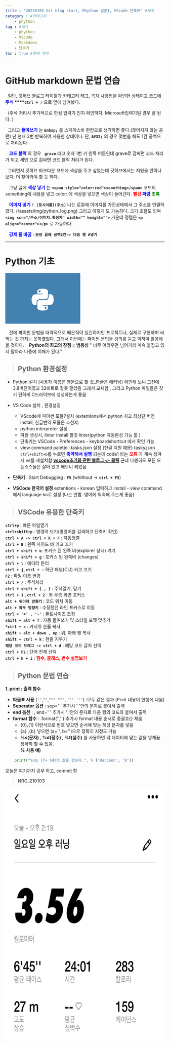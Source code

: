 ```yaml
---
title : "20210103_Git blog start, Phython 입문1, VScode 단축키" #제목
category : #카테고리
    - phython
tag : #태그
    - phython
    - VScode
    - Markdown
    - 단축키
toc : true #옆에 목차
---
```

# GitHub markdown 문법 연습
&nbsp;&nbsp;일단, 깃허브 블로그 타이틀과 카테고리 태그, 목차 사용법을 확인한 상태이고 코드에 **<span style="color:blue">주석 </span>****`Ctrl + /`** 으로 옆에 남겨놨다.

&nbsp;&nbsp;(주석 처리시 추가적으로 한컴 입력기 인지 확인하자, Microsoft입력기일 경우 잘 된다. )

&nbsp;&nbsp;그리고 **<span style="color:blue">들여쓰기</span>** 는 **`&nbsp;`** 를 스페이스바 한칸으로 생각하면 좋다.(끊어지지 않는 공란) 난 현재 2번 반복하여 사용한 상태이다. 단, **`&#32;`** 의 경우 몇번을 해도 1칸 공백으로 처리된다.

&nbsp;&nbsp; **<span style="color:blue">코드 블럭</span>** 의 경우 **` grave`** 라고 숫자 1번 키 왼쪽 버튼인데 grave로 감싸면 코드 처리가 되고 세번 으로 감싸면 코드 블럭 처리가 된다.

&nbsp;&nbsp;그러면서 깃허브 마크다운 코드에 색상을 주고 싶었는데 깃허브에서는 지원을 안하나 보다. 더 찾아봐야 할 듯 하다.

&nbsp;&nbsp; 그냥 글에 **<span style="color:blue">색상 넣기</span>** 는 **`<span style="color:red">sonething</span>`** 코드의 something에 내용을 넣고 color: 에 색상을 넣으면 색상이 들어간다. **<span style="color:red">빨강</span> <span style="color:blue">파랑</span> <span style="color:green">초록</span>**

&nbsp;&nbsp; **<span style="color:blue"> 이미지 넣기</span>** **`! [표시이름](주소)`** 나는 로컬에 이미지를 가진상태에서 그 주소를 연결하였다. (/assets/img/python_log.png)
그리고 이렇게 도 가능하다. 크기 조절도 되며 **```<img scr="/주소/이미지.확장자" width="" height="">```**
가운데 정렬은 **`<p align="center"></p>`** 로 가능하다.

&nbsp;&nbsp; **<span style="color:blue">강제 줄 바꿈</span>** : **`문장 끝에 공백2칸-> 다음 행 #넣기`**

---  
  
  
# **Python 기초**

![Python logo](/assets/img/python_logo.png)

&nbsp;&nbsp; 전에 파이썬 문법을 대략적으로 배운적이 있긴하지만 프로젝트나, 실제로 구현하며 써먹는 것 까지는 못하였었다. 그래서 이번에는 파이썬 문법을 강의를 듣고 익히며 활용해볼 것이다.
&nbsp;&nbsp; **Python의 최고의 장점 = 범용성**
" 너무 어려우면 넘어가라 계속 붙잡고 있지 말아라 나중에 이해가 된다."  
  
>## **Python 환경설정**

- Python 설치 (사용자 이름은 영문으로 할 것_한글은 에러남)
확인해 보니 그전에 3.8버전이였고 32비트로 잘못 깔았음 그래서 교체함 , 그리고 Python 파일들은 찾기 편하게 C드라이브에 생성하는게 좋음
- VS Code 설치 , 환경설정
    - VScode에 파이썬 모듈?설치 (extentions에서 python 치고 최상단 버전 install, 한글번역 모듈은 추천X)
    - python interpreter 설정
    - 파일 생성시, linter install 할것 linter(python 자동완성 기능 툴 )
    - 단축키는 VSCode - Preferences  - keyboardshortcut 에서 확인 가능 
    - view command palette -tasks.json 설정 (한글 지원 때문)
    tasks.json `ctrl+shift+b`를 누르면 **<span style="color:blue">축약해서 실행</span>** 되는데 code1 라는 **<spen style="color:red">오류</spen>** 가 계속 생겨서 vs를 재설치함
    **<span style="color:red"> <u>[vscode초기화 관련 블로그 <- 클릭](https://oneday-haru.tistory.com/5)</u></spen>**
    근데 다행히도 모든 오픈소스들은 살아 있고 해보니 되었음  

- **단축키** :
Start Debugging : **`F5`** (whithout -> **`ctrl + F5`**)  
- **VSCode 한국어 설정**
 extentions - korean 입력하고 install - view command에서 language ko로 설정 (나는 안함. 영어에 익숙해 주는게 좋음)  
  
>## **VSCode 유용한 단축키**
  
**`ctrl+p`** : 빠른 파일열기  
**`ctrl+shift+p`** : 명령어 보기(명령어를 검색하고 단축키 확인)  
**`ctrl + A -> ctrl + K + F`** : 자동정렬  
**`ctrl + B`** : 왼쪽 사이드 바 키고 끄기  
**`ctrl + shift + e`**: 포커스 된 왼쪽 바(explorer 상태) 켜기  
**`ctrl + shift + g`** : 포커스 된 왼쪽바 (changes)  
**`ctrl + \`** : 에디터 분리  
**`ctrl + j`, `ctrl + ~`** 하단 패널(CLI) 키고 끄기   
**`F2`** : 파일 이름 변경  
**`ctrl + /`** : 주석처리  
**`ctrl + shift + { , }`** : 주석열기, 닫기  
**`ctrl + 1` , `ctrl + 2`** : 좌 우측 화면 포커스  
**`alt + 위아래 방향키`** : 코드 위치 이동  
**`alt + 좌우 방향키`** : 수정했던 라인 포커스로 이동  
**`ctrl + '+' , '-'`** : 폰트사이즈 조정  
**`shift + alt + f`** : 자동 들여쓰기 및 스타일 포맷 맞추기  
**`*ctrl + c`** : 커서위 한줄 복사  
**`shift + alt + down , up`** : 위, 아래 행 복사  
**`shift + ctrl + k`** : 한줄 지우기  
**`해당 코드 드래그 -> ctrl + d`** : 해당 코드 글자 선택   
**`ctrl + F2`** : 단어 전체 선택   
**`ctrl + k + i`** : **<span style="color:red">함수, 클래스, 변수 설명보기</span>**  


>## **Python 문법 연습**  


**1. print : 출력 함수**  
- **따옴표 사용** (`''`,`""`,`""" """`, `''' '''`) :모두 같은 결과 (Print 내용이 한행에 나옴)  
- **Seperator 옵션** : sep=' ' 추가시 ' '안의 문자로 붙여서 출력  
- **end 옵션** : , end=' ' 추가시 ' '안의 문자로 다음 행의 코드와 붙여서 출력  
- **format 함수** : .format('','') 추가시 format 내용 순서로 중괄호{} 채움  
    - {0},{1} 이런식으로 번호 넣으면 순서에 맞는 해당 문자를 넣음  
    - {a} ,{b} 넣으면 (a='', b='')으로 정확히 지정도 가능  
    - **%s(문자) , %d(정수) , %f(실수)** 를 사용하면 각 데이터에 맞는 값을 넣게끔 정확히 할 수 있음.   
    **% 사용 예)**  
``` python
    print("%s는 (7+ %d)의 값을 갖는다.". % ('Raccoon', '8'))
```  

      
 오늘은 여기까지 공부 하고, commit 함  
  
> **NRC_210103**

<p align="center"><img src="/assets/img/NRC_210103.jpg" width="600" height="800"></p>